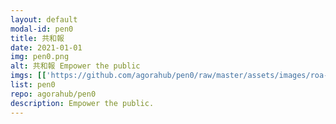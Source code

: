 ```yaml
---
layout: default
modal-id: pen0
title: 共和報
date: 2021-01-01
img: pen0.png
alt: 共和報 Empower the public
imgs: [['https://github.com/agorahub/pen0/raw/master/assets/images/roa-pen0.png', 'https://agorahub.github.io/pen0']]
list: pen0
repo: agorahub/pen0
description: Empower the public.
---
```

